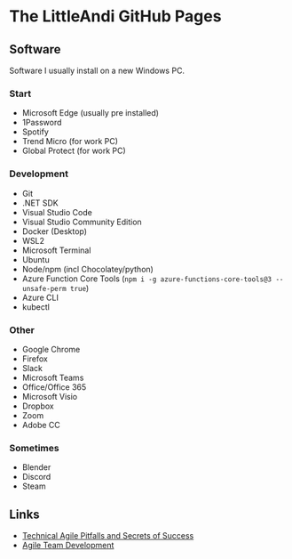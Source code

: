 # The LittleAndi GitHub Pages

## Software

Software I usually install on a new Windows PC.

### Start

* Microsoft Edge (usually pre installed)
* 1Password
* Spotify
* Trend Micro (for work PC)
* Global Protect (for work PC)

### Development

* Git
* .NET SDK
* Visual Studio Code
* Visual Studio Community Edition
* Docker (Desktop)
* WSL2
* Microsoft Terminal
* Ubuntu
* Node/npm (incl Chocolatey/python)
* Azure Function Core Tools (`npm i -g azure-functions-core-tools@3 --unsafe-perm true`)
* Azure CLI
* kubectl

### Other

* Google Chrome
* Firefox
* Slack
* Microsoft Teams
* Office/Office 365
* Microsoft Visio
* Dropbox
* Zoom
* Adobe CC

### Sometimes

* Blender
* Discord
* Steam

## Links

* [Technical Agile Pitfalls and Secrets of Success](https://www.youtube.com/watch?v=jxXwm2D3S20)
* [Agile Team Development](https://proagile.se/teams)
